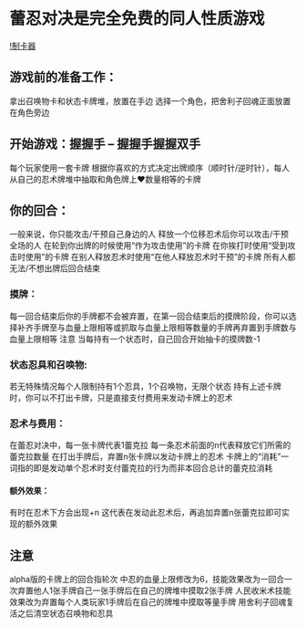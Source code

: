 # 蕾忍对决是完全免费的同人性质游戏
[!制卡器](https://github.com/Dospy-Honor/Lexninja-editor)
## 游戏前的准备工作：
拿出召唤物卡和状态卡牌堆，放置在手边
选择一个角色，把舍利子回魂正面放置在角色旁边
## 开始游戏：握握手 – 握握手握握双手
每个玩家使用一套卡牌
根据你喜欢的方式决定出牌顺序（顺时针/逆时针），每人从自己的忍术牌堆中抽取和角色牌上❤数量相等的卡牌
## 你的回合：
一般来说，你只能攻击/干预自己身边的人
释放一个位移忍术后你可以攻击/干预全场的人
在轮到你出牌的时候使用“作为攻击使用”的卡牌
在你挨打时使用“受到攻击时使用”的卡牌
在别人释放忍术时使用“在他人释放忍术时干预”的卡牌
所有人都无法/不想出牌后回合结束
### 摸牌：
每一回合结束后你的手牌都不会被弃置，在第一回合结束后的摸牌阶段，你可以选择补齐手牌至与血量上限相等或抓取与血量上限相等数量的手牌再弃置到手牌数与血量上限相等
注意 当每持有一个状态时，自己回合开始抽卡的摸牌数-1
### 状态忍具和召唤物:
若无特殊情况每个人限制持有1个忍具，1个召唤物，无限个状态
持有上述卡牌时，你可以不打出卡牌，只是直接支付费用来发动卡牌上的忍术
### 忍术与费用：
在蕾忍对决中，每一张卡牌代表1蕾克拉
每一条忍术前面的n代表释放它们所需的蕾克拉数量
在打出手牌后，弃置n张卡牌以发动卡牌上的忍术
卡牌上的“消耗”一词指的即是发动单个忍术时支付蕾克拉的行为而非本回合总计的蕾克拉消耗
#### 额外效果：
有时在忍术下方会出现+n
这代表在发动此忍术后，再追加弃置n张蕾克拉即可实现的额外效果
## 注意
alpha版的卡牌上的回合指轮次
中忍的血量上限修改为6，技能效果改为一回合一次弃置他人1张手牌自己一张手牌后在自己的牌堆中摸取2张手牌
人民收米术技能效果改为弃置每个人类玩家1手牌后在自己的牌堆中摸取等量手牌
用舍利子回魂复活之后清空状态召唤物和忍具


